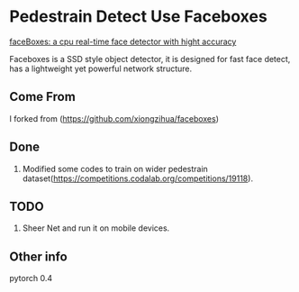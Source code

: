 # Pedestrain Detect Use Faceboxes
[faceBoxes: a cpu real-time face detector with hight accuracy](https://arxiv.org/abs/1708.05234)  

Faceboxes is a SSD style object detector, it is designed for fast face detect, has a lightweight yet powerful network structure.

## Come From

I forked from (https://github.com/xiongzihua/faceboxes)

## Done
1. Modified some codes to train on wider pedestrain dataset(https://competitions.codalab.org/competitions/19118).

## TODO
1. Sheer Net and run it on mobile devices.

## Other info
pytorch 0.4
